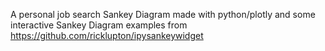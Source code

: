 A personal job search Sankey Diagram made with python/plotly and some interactive Sankey Diagram examples from https://github.com/ricklupton/ipysankeywidget
